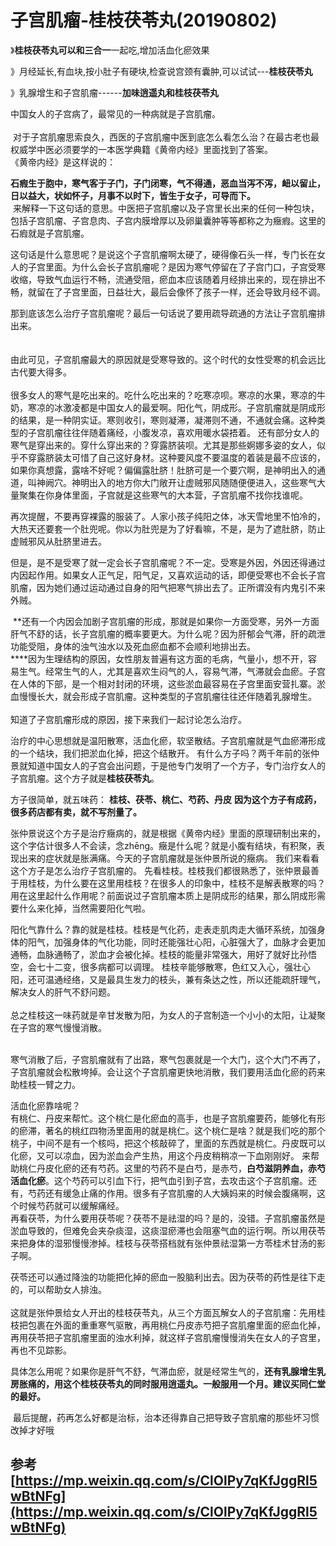 # 子宫肌瘤-桂枝茯苓丸(20190802)

》**桂枝茯苓丸可以和三合一**一起吃,增加活血化瘀效果

》月经延长,有血块,按小肚子有硬块,检查说宫颈有囊肿,可以试试---**桂枝茯苓丸**

》乳腺增生和子宫肌瘤------**加味逍遥丸和桂枝茯苓丸**


中国女人的子宫病了，最常见的一种病就是子宫肌瘤。<br />
<br /> 对于子宫肌瘤思索良久，西医的子宫肌瘤中医到底怎么看怎么治？在最古老也最权威学中医必须要学的一本医学典籍《黄帝内经》里面找到了答案。<br />《黄帝内经》是这样说的：

**石瘕生于胞中，寒气客于子门，子门闭寒，气不得通，恶血当泻不泻，衄以留止，日以益大，状如怀子，月事不以时下，皆生于女子，可导而下。**<br /> 来解释一下这句话的意思。中医把子宫肌瘤以及子宫里长出来的任何一种包块，包括子宫肌瘤、子宫息肉、子宫内膜增厚以及卵巢囊肿等等都称之为癥瘕。这里的石瘕就是子宫肌瘤。

这句话是什么意思呢？是说这个子宫肌瘤啊太硬了，硬得像石头一样，专门长在女人的子宫里面。为什么会长子宫肌瘤呢？是因为寒气停留在了子宫门口，子宫受寒收缩，导致气血运行不畅，流通受阻，瘀血本应该随着月经排出来的，现在排出不畅，就留在了子宫里面，日益壮大，最后会像怀了孩子一样，还会导致月经不调。

那到底该怎么治疗子宫肌瘤呢？最后一句话说了要用疏导疏通的方法让子宫肌瘤排出来。<br />
<br /> <br />由此可见，子宫肌瘤最大的原因就是受寒导致的。这个时代的女性受寒的机会远比古代要大得多。<br />
<br />很多女人的寒气是吃出来的。吃什么吃出来的？吃寒凉呗。寒凉的水果，寒凉的牛奶，寒凉的冰激凌都是中国女人的最爱啊。阳化气，阴成形。子宫肌瘤就是阴成形的结果，是一种阴实证。寒则收引，寒则凝滞，凝滞则不通，不通就会痛。这种类型的子宫肌瘤往往伴随着痛经，小腹发凉，喜欢用暖水袋捂着。 还有部分女人的寒气是穿出来的。穿什么穿出来的？穿露脐装呗。尤其是那些婀娜多姿的女人，似乎不穿露脐装太可惜了自己这好身材。这种要风度不要温度的着装是最不应该的，如果你真想露，露啥不好呢？偏偏露肚脐！肚脐可是一个要穴啊，是神明出入的通道，叫神阙穴。神明出入的地方你大门敞开让虚贼邪风随随便便进入，这些寒气大量聚集在你身体里面，子宫就是这些寒气的大本营，子宫肌瘤不找你找谁呢。 

再次提醒，不要再穿裸露的服装了。人家小孩子纯阳之体，冰天雪地里不怕冷的，大热天还要套一个肚兜呢。你以为肚兜是为了好看嘛，不是，是为了遮肚脐，防止虚贼邪风从肚脐里进去。

但是，是不是受寒了就一定会长子宫肌瘤呢？不一定。受寒是外因，外因还得通过内因起作用。如果女人正气足，阳气足，又喜欢运动的话，即便受寒也不会长子宫肌瘤，因为她们通过运动通过自身的阳气把寒气排出去了。正所谓没有内鬼引不来外贼。

 **还有一个内因会加剧子宫肌瘤的形成，那就是如果你一方面受寒，另外一方面肝气不舒的话，长子宫肌瘤的概率要更大。为什么呢？因为肝郁会气滞，肝的疏泄功能受阻，身体的浊气浊水以及死血瘀血都不会顺利地排出去。<br />****因为生理结构的原因，女性朋友普遍有这方面的毛病，气量小，想不开，容易生气。经常生气的人，尤其是喜欢生闷气的人，容易气滞，气滞就会血瘀。子宫在人体的下部，是一个相对封闭的环境，这些淤血最容易在子宫里面安营扎寨。淤血慢慢长大，就会形成子宫肌瘤。这种类型的子宫肌瘤往往还伴随着乳腺增生。<br />
<br />知道了子宫肌瘤形成的原因，接下来我们一起讨论怎么治疗。

治疗的中心思想就是温阳散寒，活血化瘀，软坚散结。子宫肌瘤就是气血瘀滞形成的一个结块，我们把淤血化掉，把这个结散开。 有什么方子吗？两千年前的张仲景就知道中国女人的子宫会出问题，于是他专门发明了一个方子，专门治疗女人的子宫肌瘤。这个方子就是**桂枝茯苓丸**。 

方子很简单，就五味药： **桂枝、茯苓、桃仁、芍药、丹皮** **因为这个方子有成药，很多药店都有卖，就不写剂量了。** 


张仲景说这个方子是治疗癥病的，就是根据《黄帝内经》里面的原理研制出来的，这个字估计很多人不会读，念zhēng。癥是什么呢？就是小腹有结块，有积聚，表现出来的症状就是胀满痛。今天的子宫肌瘤就是张仲景所说的癥病。 我们来看看这个方子是怎么治疗子宫肌瘤的。 先看桂枝。桂枝我们都很熟悉了，张仲景最善于用桂枝，为什么要在这里用桂枝？在很多人的印象中，桂枝不是解表散寒的吗？用在这里起什么作用呢？前面说过子宫肌瘤本质上是阴成形的结果，那么阴成形需要什么来化掉，当然需要阳化气啦。

阳化气靠什么？靠的就是桂枝。桂枝是气化药，走表走肌肉走大循环系统，加强身体的阳气，加强身体的气化功能，同时还能强壮心阳，心脏强大了，血脉才会更加通畅，血脉通畅了，淤血才会被化掉。桂枝的能量非常强大，用好了就好比孙悟空，会七十二变，很多病都可以调理。 桂枝辛能够散寒，色红又入心，强壮心阳，还可温通经络，又是最具生发力的枝头，兼有条达之性，所以还能疏肝理气，解决女人的肝气不舒问题。<br />
<br />总之桂枝这一味药就是辛甘发散为阳，为女人的子宫制造一个小小的太阳，让凝聚在子宫的寒气慢慢消散。


<br />寒气消散了后，子宫肌瘤就有了出路，寒气包裹就是一个大门，这个大门不再了，子宫肌瘤就会松散垮掉。会让这个子宫肌瘤更快地消散，我们要用活血化瘀的药来助桂枝一臂之力。

活血化瘀靠啥呢？<br />有桃仁、丹皮来帮忙。这个桃仁是化瘀血的高手，也是子宫肌瘤要药，能够化有形的瘀滞，著名的桃红四物汤里面用的就是桃仁。这个桃仁是啥？就是我们吃的那个桃子，中间不是有一个核吗，把这个核敲碎了，里面的东西就是桃仁。丹皮既可以化瘀，又可以凉血，因为淤血会产生热，用这个丹皮稍稍凉一下血刚刚好。 来帮助桃仁丹皮化瘀的还有芍药。这里的芍药不是白芍，是赤芍，**白芍滋阴养血，赤芍活血化瘀**。这个芍药可以引血下行，把气血引到子宫，去攻击这个子宫肌瘤。还有，芍药还有缓急止痛的作用。很多有子宫肌瘤的人大姨妈来的时候会腹痛啊，这个时候芍药就可以缓解痛经。 <br />再看茯苓，为什么要用茯苓呢？茯苓不是祛湿的吗？是的，没错。子宫肌瘤虽然是淤血导致的，但难免会夹杂痰湿，这痰湿瘀滞也会阻塞气血的运行啊。所以用茯苓来把身体的湿邪慢慢渗掉。桂枝与茯苓搭档就有张仲景祛湿第一方苓桂术甘汤的影子啊。

茯苓还可以通过降浊的功能把化掉的瘀血一股脑利出去。因为茯苓的药性是往下走的，可以帮助女人排浊。<br />
<br />这就是张仲景给女人开出的桂枝茯苓丸，从三个方面瓦解女人的子宫肌瘤：先用桂枝把包裹在外面的重重寒气驱散，再用桃仁丹皮赤芍把子宫肌瘤里面的瘀血化掉，再用茯苓把子宫肌瘤里面的浊水利掉，就这样子宫肌瘤慢慢消失在女人的子宫里，再也不见踪影。

具体怎么用呢？如果你是肝气不舒，气滞血瘀，就是经常生气的，**还有乳腺增生乳房胀痛的，用这个桂枝茯苓丸的同时服用逍遥丸。一般服用一个月。建议买同仁堂的最好。**

 最后提醒，药再怎么好都是治标，治本还得靠自己把导致子宫肌瘤的那些坏习惯改掉才好哦

## 参考<br />[https://mp.weixin.qq.com/s/ClOlPy7qKfJggRl5wBtNFg](https://mp.weixin.qq.com/s/ClOlPy7qKfJggRl5wBtNFg)
